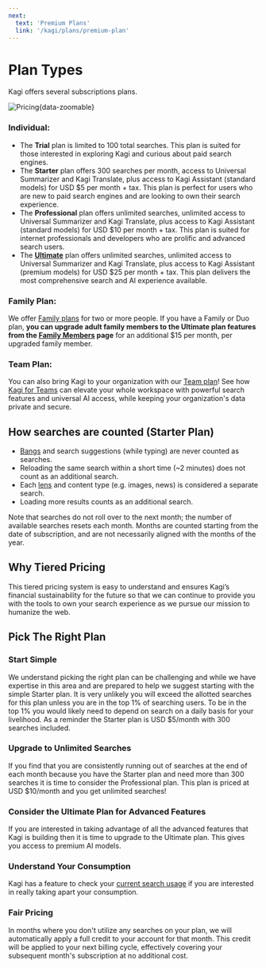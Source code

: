 ```yaml
---
next:
  text: 'Premium Plans'
  link: '/kagi/plans/premium-plan'
---
```


# Plan Types

Kagi offers several subscriptions plans.

![Pricing](https://github.com/user-attachments/assets/527749da-522d-4f1f-9d59-0d05e3867808){data-zoomable}

### Individual:
* The **Trial** plan is limited to 100 total searches. This plan is suited for those interested in exploring Kagi and curious about paid search engines.
* The **Starter** plan offers 300 searches per month, access to Universal Summarizer and Kagi Translate, plus access to Kagi Assistant (standard models) for USD $5 per month + tax. This plan is perfect for users who are new to paid search engines and are looking to own their search experience.
* The **Professional** plan offers unlimited searches, unlimited access to Universal Summarizer and Kagi Translate, plus access to Kagi Assistant (standard models) for USD $10 per month + tax. This plan is suited for internet professionals and developers who are prolific and advanced search users.
* The [**Ultimate**](./ultimate-plan.md) plan offers unlimited searches, unlimited access to Universal Summarizer and Kagi Translate, plus access to Kagi Assistant (premium models) for USD $25 per month + tax. This plan delivers the most comprehensive search and AI experience available.

### Family Plan:

We offer [Family plans](./family-plan.md) for two or more people. If you have a Family or Duo plan, **you can upgrade adult family members to the Ultimate plan features from the [Family Members](https://kagi.com/settings/account_members) page** for an additional $15 per month, per upgraded family member.

### Team Plan:

You can also bring Kagi to your organization with our [Team plan](https://help.kagi.com/kagi/plans/team-plan.html)! See how [Kagi for Teams](https://kagi.com/teams) can elevate your whole workspace with powerful search features and universal AI access, while keeping your organization's data private and secure.

## How searches are counted (Starter Plan)

* [Bangs](../features/bangs.md) and search suggestions (while typing) are never counted as searches.
* Reloading the same search within a short time (~2 minutes) does not count as an additional search.
* Each [lens](../features/lenses.md) and content type (e.g. images, news) is considered a separate search.
* Loading more results counts as an additional search.

Note that searches do not roll over to the next month; the number of available searches resets each month. Months are counted starting from the date of subscription, and are not necessarily aligned with the months of the year.

## Why Tiered Pricing

This tiered pricing system is easy to understand and ensures Kagi’s financial sustainability for the future so that we can continue to provide you with the tools to own your search experience as we pursue our mission to humanize the web.

## Pick The Right Plan

### Start Simple

We understand picking the right plan can be challenging and while we have expertise in this area and are prepared to help we suggest starting with the simple Starter plan. It is very unlikely you will exceed the allotted searches for this plan unless you are in the top 1% of searching users. To be in the top 1% you would likely need to depend on search on a daily basis for your livelihood. As a reminder the Starter plan is USD $5/month with 300 searches included.

### Upgrade to Unlimited Searches

If you find that you are consistently running out of searches at the end of each month because you have the Starter plan and need more than 300 searches it is time to consider the Professional plan. This plan is priced at USD $10/month and you get unlimited searches!

### Consider the Ultimate Plan for Advanced Features

If you are interested in taking advantage of all the advanced features that Kagi is building then it is time to upgrade to the Ultimate plan. This gives you access to premium AI models.

### Understand Your Consumption

Kagi has a feature to check your [current search usage](https://kagi.com/settings/consumption) if you are interested in really taking apart your consumption.

### Fair Pricing

In months where you don't utilize any searches on your plan, we will automatically apply a full credit to your account for that month. This credit will be applied to your next billing cycle, effectively covering your subsequent month's subscription at no additional cost.
